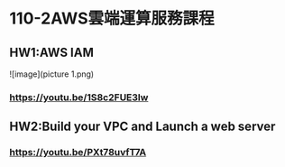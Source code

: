 # 110-2AWS雲端運算服務課程

## HW1:AWS IAM
![image](picture 1.png)
### https://youtu.be/1S8c2FUE3lw

## HW2:Build your VPC and Launch a web server
### https://youtu.be/PXt78uvfT7A



